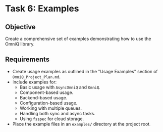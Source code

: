 # Task 6: Examples

## Objective
Create a comprehensive set of examples demonstrating how to use the OmniQ library.

## Requirements
- Create usage examples as outlined in the "Usage Examples" section of `OmniQ_Project_Plan.md`.
- Include examples for:
  - Basic usage with `AsyncOmniQ` and `OmniQ`.
  - Component-based usage.
  - Backend-based usage.
  - Configuration-based usage.
  - Working with multiple queues.
  - Handling both sync and async tasks.
  - Using `fsspec` for cloud storage.
- Place the example files in an `examples/` directory at the project root.